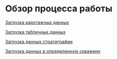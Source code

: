 
# Обзор процесса работы

[Загрузка каротажных данных](Загрузка%20каротажных%20данных.md)

[Загрузка табличных данных](Загрузка%20табличных%20данных.md)

[Загрузка данных стратиграфии](Загрузка%20данных%20стратиграфии.md)

[Загрузка данных в определенную скважину](Загрузка%20данных%20в%20определенную%20скважину.md)






